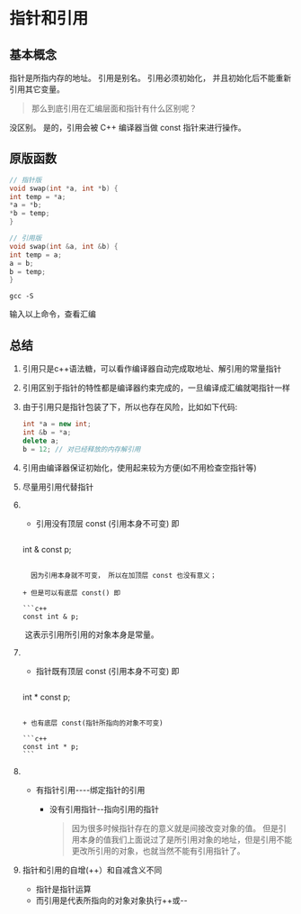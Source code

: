# 指针和引用

## 基本概念

指针是所指内存的地址。
引用是别名。
引用必须初始化， 并且初始化后不能重新引用其它变量。

>  那么到底引用在汇编层面和指针有什么区别呢？

没区别。
是的，引用会被 C++ 编译器当做 const 指针来进行操作。

## 原版函数

```C++
// 指针版
void swap(int *a, int *b) {
int temp = *a;
*a = *b;
*b = temp;
}

// 引用版
void swap(int &a, int &b) {
int temp = a;
a = b;
b = temp;
}
```

~~~ shell
gcc -S
~~~

输入以上命令，查看汇编

## 总结

1. 引用只是c++语法糖，可以看作编译器自动完成取地址、解引用的常量指针

2. 引用区别于指针的特性都是编译器约束完成的，一旦编译成汇编就喝指针一样

3. 由于引用只是指针包装了下，所以也存在风险，比如如下代码:

    ```c++
    int *a = new int;
    int &b = *a;
    delete a;
    b = 12; // 对已经释放的内存解引用
    ```

4. 引用由编译器保证初始化，使用起来较为方便(如不用检查空指针等)

5. 尽量用引用代替指针

6. + 引用没有顶层 const (引用本身不可变) 即

     ```c++
    int & const p;
     ```

     ​	因为引用本身就不可变， 所以在加顶层 const 也没有意义；

     + 但是可以有底层 const() 即

     ```c++
    const int & p;
     ```

     ​	这表示引用所引用的对象本身是常量。

7. + 指针既有顶层 const (引用本身不可变) 即

     ~~~ c++
    int * const p;
     ~~~

     + 也有底层 const(指针所指向的对象不可变)

     ```c++
    const int * p;
     ```

8. + 有指针引用----绑定指针的引用

     + 没有引用指针--指向引用的指针

        > 因为很多时候指针存在的意义就是间接改变对象的值。 但是引用本身的值我们上面说过了是所引用对象的地址，但是引用不能更改所引用的对象，也就当然不能有引用指针了。

9. 指针和引用的自增(++）和自减含义不同

    + 指针是指针运算
    + 而引用是代表所指向的对象对象执行++或--  

